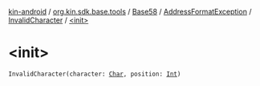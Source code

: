 [kin-android](../../../../index.md) / [org.kin.sdk.base.tools](../../../index.md) / [Base58](../../index.md) / [AddressFormatException](../index.md) / [InvalidCharacter](index.md) / [&lt;init&gt;](./-init-.md)

# &lt;init&gt;

`InvalidCharacter(character: `[`Char`](https://kotlinlang.org/api/latest/jvm/stdlib/kotlin/-char/index.html)`, position: `[`Int`](https://kotlinlang.org/api/latest/jvm/stdlib/kotlin/-int/index.html)`)`